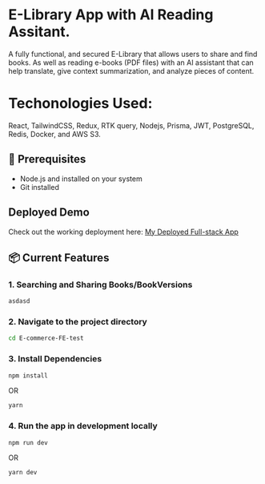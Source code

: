 # E-Library App with AI Reading Assitant.
A fully functional, and secured E-Library that allows users to share and find books. As well as reading e-books (PDF files) with an AI assistant that can help translate, give context summarization, and analyze pieces of content. 

# Techonologies Used: 
React, TailwindCSS, Redux, RTK query, Nodejs, Prisma, JWT, PostgreSQL, Redis, Docker, and AWS S3.

## 🚀 Prerequisites
- Node.js and  installed on your system
- Git installed

## Deployed Demo
Check out the working deployment here: [My Deployed Full-stack App](https://e-library-dashboard-fe-deployed.vercel.app/)

## 📦 Current Features

### 1. Searching and Sharing Books/BookVersions

```bash
asdasd
```

### 2. Navigate to the project directory

```bash
cd E-commerce-FE-test
```

### 3. Install Dependencies

```bash
npm install
```
OR
```bash
yarn
```

### 4. Run the app in development locally

```bash
npm run dev
```
OR
```
yarn dev
```


